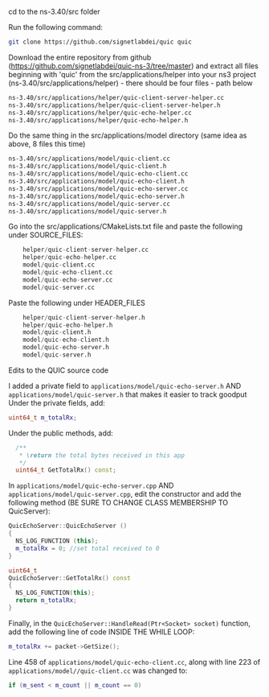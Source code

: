 cd to the ns-3.40/src folder

Run the following command: 
```bash
git clone https://github.com/signetlabdei/quic quic
```

Download the entire repository from github (https://github.com/signetlabdei/quic-ns-3/tree/master) and extract all files beginning with 'quic' from the src/applications/helper into your ns3 project (ns-3.40/src/applications/helper) - there should be four files - path below

```bash
ns-3.40/src/applications/helper/quic-client-server-helper.cc
ns-3.40/src/applications/helper/quic-client-server-helper.h
ns-3.40/src/applications/helper/quic-echo-helper.cc
ns-3.40/src/applications/helper/quic-echo-helper.h
```

Do the same thing in the src/applications/model directory (same idea as above, 8 files this time)
```bash
ns-3.40/src/applications/model/quic-client.cc
ns-3.40/src/applications/model/quic-client.h
ns-3.40/src/applications/model/quic-echo-client.cc
ns-3.40/src/applications/model/quic-echo-client.h
ns-3.40/src/applications/model/quic-echo-server.cc
ns-3.40/src/applications/model/quic-echo-server.h
ns-3.40/src/applications/model/quic-server.cc
ns-3.40/src/applications/model/quic-server.h
```

Go into the src/applications/CMakeLists.txt file and paste the following under SOURCE_FILES:

```python
    helper/quic-client-server-helper.cc
    helper/quic-echo-helper.cc
    model/quic-client.cc
    model/quic-echo-client.cc
    model/quic-echo-server.cc
    model/quic-server.cc
```

Paste the following under HEADER_FILES

```python
    helper/quic-client-server-helper.h
    helper/quic-echo-helper.h
    model/quic-client.h
    model/quic-echo-client.h
    model/quic-echo-server.h
    model/quic-server.h
```

Edits to the QUIC source code

I added a private field to ```applications/model/quic-echo-server.h``` AND ```applications/model/quic-server.h``` that makes it easier to track goodput
Under the private fields, add:
```c++
uint64_t m_totalRx;
```
Under the public methods, add:
```c++
  /**
   * \return the total bytes received in this app
   */
  uint64_t GetTotalRx() const;
```
In ```applications/model/quic-echo-server.cpp``` AND ```applications/model/quic-server.cpp```, edit the constructor and add the following method (BE SURE TO CHANGE CLASS MEMBERSHIP TO QuicServer):
```c++
QuicEchoServer::QuicEchoServer ()
{
  NS_LOG_FUNCTION (this);
  m_totalRx = 0; //set total received to 0
}

uint64_t
QuicEchoServer::GetTotalRx() const 
{
  NS_LOG_FUNCTION(this);
  return m_totalRx;
}
```

Finally, in the ```QuicEchoServer::HandleRead(Ptr<Socket> socket)``` function, add the following line of code INSIDE THE WHILE LOOP:
```c++
m_totalRx += packet->GetSize();
```
Line 458 of ```applications/model/quic-echo-client.cc```, along with line 223 of ```applications/model//quic-client.cc``` was changed to:
```c++
if (m_sent < m_count || m_count == 0)
```

